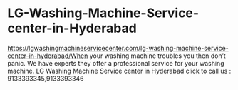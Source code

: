 # LG-Washing-Machine-Service-center-in-Hyderabad
https://lgwashingmachineservicecenter.com/lg-washing-machine-service-center-in-hyderabad/When your washing machine troubles you then don’t panic. We have experts they offer a professional service for your washing machine. LG Washing Machine Service center in Hyderabad click to call us : 9133393345,9133393346 
